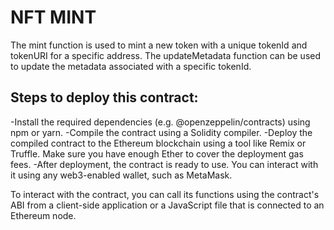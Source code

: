 # NFT MINT

The mint function is used to mint a new token with a unique tokenId and tokenURI for a specific address. The updateMetadata function can be used to update the metadata associated with a specific tokenId.

## Steps to deploy this contract:

-Install the required dependencies (e.g. @openzeppelin/contracts) using npm or yarn.
-Compile the contract using a Solidity compiler.
-Deploy the compiled contract to the Ethereum blockchain using a tool like Remix or        Truffle. Make sure you have enough Ether to cover the deployment gas fees.
-After deployment, the contract is ready to use. You can interact with it using any web3-enabled wallet, such as MetaMask.

To interact with the contract, you can call its functions using the contract's ABI from a client-side application or a JavaScript file that is connected to an Ethereum node.